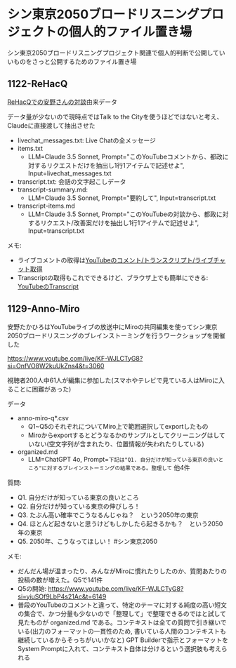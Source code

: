 # シン東京2050ブロードリスニングプロジェクトの個人的ファイル置き場

シン東京2050ブロードリスニングプロジェクト関連で個人的判断で公開していいものをさっと公開するためのファイル置き場

## 1122-ReHacQ
[ReHacQでの安野さんの対談](https://www.youtube.com/watch?v=BFFmfWDEH6Q)由来データ

データ量が少ないので現時点ではTalk to the Cityを使うほどではないと考え、Claudeに直接渡して抽出させた

- livechat_messages.txt: Live Chatの全メッセージ
- items.txt
    - LLM=Claude 3.5 Sonnet, Prompt="このYouTubeコメントから、都政に対するリクエストだけを抽出し1行1アイテムで記述せよ", Input=livechat_messages.txt
- transcript.txt: 会話の文字起こしデータ
- transcript-summary.md:
    - LLM=Claude 3.5 Sonnet, Prompt="要約して", Input=transcript.txt
- transcript-items.md
    - LLM=Claude 3.5 Sonnet, Prompt="このYouTubeの対談から、都政に対するリクエスト/改善案だけを抽出し1行1アイテムで記述せよ", Input=transcript.txt

メモ:

- ライブコメントの取得は[YouTubeのコメント/トランスクリプト/ライブチャット取得](https://scrapbox.io/nishio/YouTube%E3%81%AE%E3%82%B3%E3%83%A1%E3%83%B3%E3%83%88%2F%E3%83%88%E3%83%A9%E3%83%B3%E3%82%B9%E3%82%AF%E3%83%AA%E3%83%97%E3%83%88%2F%E3%83%A9%E3%82%A4%E3%83%96%E3%83%81%E3%83%A3%E3%83%83%E3%83%88%E5%8F%96%E5%BE%97)
- Transcriptの取得もこれでできるけど、ブラウザ上でも簡単にできる: [YouTubeのTranscript](https://scrapbox.io/nishio/YouTube%E3%81%AETranscript)

## 1129-Anno-Miro
安野たかひろはYouTubeライブの放送中にMiroの共同編集を使ってシン東京2050ブロードリスニングのブレインストーミングを行うワークショップを開催した

https://www.youtube.com/live/KF-WJLCTyG8?si=OnfVO8W2kuUkZns4&t=3060

視聴者200人中61人が編集に参加した(スマホやテレビで見ている人はMiroに入ることに困難があった)

データ

- anno-miro-q*.csv
  - Q1~Q5のそれぞれについてMiro上で範囲選択してexportしたもの
  - Miroからexportするとどうなるかのサンプルとしてクリーニングはしていない(空文字列が含まれたり、位置情報が失われたりしている)
- organized.md
  - LLM=ChatGPT 4o, Prompt=`下記は"Q1. 自分だけが知っている東京の良いところ"に対するブレインストーミングの結果である。整理して` 他4件


質問:
- Q1. 自分だけが知っている東京の良いところ
- Q2. 自分だけが知っている東京の伸びしろ！
- Q3. たぶん高い確率でこうなるんじゃね？　という2050年の東京
- Q4. ほとんど起きないと思うけどもしかしたら起きるかも？　という2050年の東京
- Q5. 2050年、こうなってほしい！ #シン東京2050

メモ:
- だんだん場が温まったり、みんながMiroに慣れたりしたのか、質問あたりの投稿の数が増えた。Q5で141件
- Q5の開始: https://www.youtube.com/live/KF-WJLCTyG8?si=yiuSOf9LbP4s21Ac&t=6149
- 普段のYouTubeのコメントと違って、特定のテーマに対する純度の高い短文の集合で、かつ分量も少ないので「整理して」で整理できるのではと試して見たものが organized.md である。コンテキストは全ての質問で引き継いでいる(出力のフォーマットの一貫性のため, 書いている人間のコンテキストも継続しているからそっちがいいかなと) GPT Builderで指示とフォーマットをSystem Promptに入れて、コンテキスト自体は分けるという選択肢も考えられる